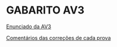 # GABARITO AV3

[Enunciado da AV3](ENUNCIADO.MD)

[Comentários das correções de cada prova](CORREÇÕES.MD)
